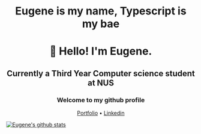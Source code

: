 <h1 align="center">Eugene is my name, Typescript is my bae</h1>

<h1 align="center">👋 Hello! I'm Eugene.</h1>
<h2 align="center">Currently a Third Year Computer science student at NUS</h2>
<h3 align="center">Welcome to my github profile </h3>
<p align="center">
  <a href="https://eugeneteu.github.io/">Portfolio</a> •
  <a href="https://www.linkedin.com/in/eugeneteu/">Linkedin</a>
</p>

  
[![Eugene's github stats](https://github-readme-stats.vercel.app/api?username=EugeneTeu&count_private=true&hide=stars&theme=Gradient)](https://github.com/anuraghazra/github-readme-stats)

